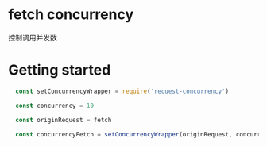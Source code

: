 # fetch concurrency

控制调用并发数

# Getting started

```js
  const setConcurrencyWrapper = require('request-concurrency')

  const concurrency = 10

  const originRequest = fetch

  const concurrencyFetch = setConcurrencyWrapper(originRequest, concurrency)
```
